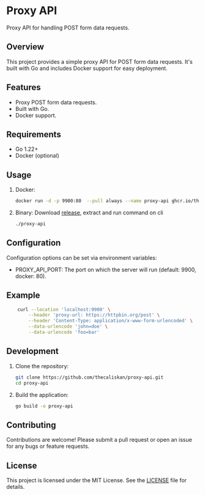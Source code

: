 # Proxy API

Proxy API for handling POST form data requests.

## Overview

This project provides a simple proxy API for POST form data requests. It's built with Go and includes Docker support for easy deployment.

## Features

- Proxy POST form data requests.
- Built with Go.
- Docker support.

## Requirements

- Go 1.22+
- Docker (optional)

## Usage

1. Docker:
    ```sh
   docker run -d -p 9900:80  --pull always --name proxy-api ghcr.io/thecaliskan/proxy-api
    ```

2. Binary:
    Download [release](https://github.com/thecaliskan/proxy-api/releases/latest/download/proxy-api.tar.gz), extract and run command on cli
    ```sh
   ./proxy-api
    ```

## Configuration

Configuration options can be set via environment variables:

- PROXY_API_PORT: The port on which the server will run (default: 9900, docker: 80).

## Example
```sh
    curl --location 'localhost:9900' \
        --header 'proxy-url: https://httpbin.org/post' \
        --header 'Content-Type: application/x-www-form-urlencoded' \
        --data-urlencode 'john=doe' \
        --data-urlencode 'foo=bar'
```
## Development

1. Clone the repository:
    ```sh
    git clone https://github.com/thecaliskan/proxy-api.git
    cd proxy-api
    ```

2. Build the application:
    ```sh
    go build -o proxy-api
    ```

## Contributing

Contributions are welcome! Please submit a pull request or open an issue for any bugs or feature requests.

## License

This project is licensed under the MIT License. See the [LICENSE](LICENSE) file for details.